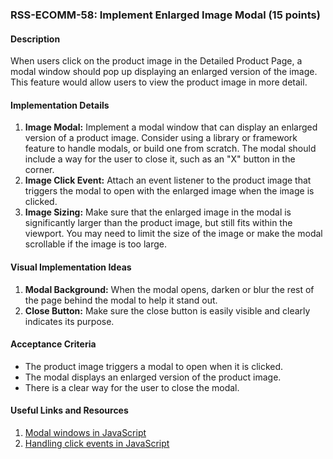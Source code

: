 ### RSS-ECOMM-58: Implement Enlarged Image Modal (15 points)

#### Description
When users click on the product image in the Detailed Product Page, a modal window should pop up displaying an enlarged version of the image. This feature would allow users to view the product image in more detail.

#### Implementation Details
1. **Image Modal:** Implement a modal window that can display an enlarged version of a product image. Consider using a library or framework feature to handle modals, or build one from scratch. The modal should include a way for the user to close it, such as an "X" button in the corner.
2. **Image Click Event:** Attach an event listener to the product image that triggers the modal to open with the enlarged image when the image is clicked.
3. **Image Sizing:** Make sure that the enlarged image in the modal is significantly larger than the product image, but still fits within the viewport. You may need to limit the size of the image or make the modal scrollable if the image is too large.

#### Visual Implementation Ideas
1. **Modal Background:** When the modal opens, darken or blur the rest of the page behind the modal to help it stand out.
2. **Close Button:** Make sure the close button is easily visible and clearly indicates its purpose.

#### Acceptance Criteria
- The product image triggers a modal to open when it is clicked.
- The modal displays an enlarged version of the product image.
- There is a clear way for the user to close the modal.

#### Useful Links and Resources
1. [Modal windows in JavaScript](https://www.w3schools.com/howto/howto_css_modals.asp)
2. [Handling click events in JavaScript](https://developer.mozilla.org/en-US/docs/Web/API/Element/click_event)
